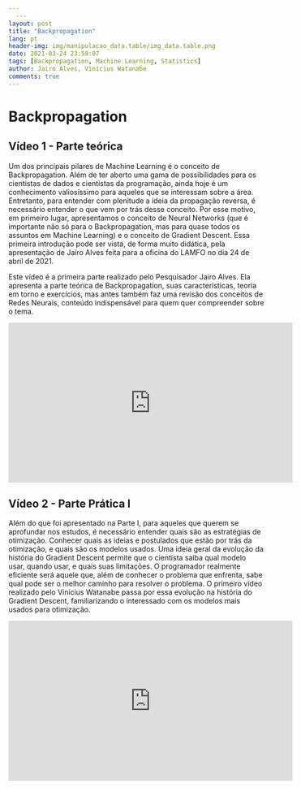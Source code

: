 ```yaml
---
                                                                                                           ---
layout: post
title: "Backpropagation"
lang: pt
header-img: img/manipulacao_data.table/img_data.table.png
date: 2021-03-24 23:59:07
tags: [Backpropagation, Machine Learning, Statistics]
author: Jairo Alves, Vinícius Watanabe
comments: true
---
```

# Backpropagation

## Vídeo 1 - Parte teórica
Um dos principais pilares de Machine Learning é o conceito de Backpropagation. Além de ter aberto uma gama de possibilidades para os cientistas de dados e cientistas da programação, ainda hoje é um conhecimento valiosíssimo para aqueles que se interessam sobre a área. Entretanto, para entender com plenitude a ideia da propagação reversa, é necessário entender o que vem por trás desse conceito. Por esse motivo, em primeiro lugar, apresentamos o conceito de Neural Networks (que é importante não só para o Backpropagation, mas para quase todos os assuntos em Machine Learning) e o conceito de Gradient Descent. Essa primeira introdução pode ser vista, de forma muito didática, pela apresentação de Jairo Alves feita para a oficina do LAMFO no dia 24 de abril de 2021.

Este vídeo é a primeira parte realizado pelo Pesquisador Jairo Alves. Ela apresenta a parte teórica de Backpropagation, suas características, teoria em torno e exercícios, mas antes também faz uma revisão dos conceitos de Redes Neurais, conteúdo indispensável para quem quer compreender sobre o tema.

<iframe width="560" height="315" src="https://www.youtube.com/embed/Oe3NOIjK0zE" title="Parte Teórica" frameborder="0" allow="accelerometer; autoplay; clipboard-write; encrypted-media; gyroscope; picture-in-picture" allowfullscreen></iframe>

## Vídeo 2 - Parte Prática I
Além do que foi apresentado na Parte I, para aqueles que querem se aprofundar nos estudos, é necessário entender quais são as estratégias de otimização. Conhecer quais as ideias e postulados que estão por trás da otimização, e quais são os modelos usados. Uma ideia geral da evolução da história do Gradient Descent permite que o cientista saiba qual modelo usar, quando usar, e quais suas limitações. O programador realmente eficiente será aquele que, além de conhecer o problema que enfrenta, sabe qual pode ser o melhor caminho para resolver o problema. O primeiro vídeo realizado pelo Vinícius Watanabe passa por essa evolução na história do Gradient Descent, familiarizando o interessado com os modelos mais usados para otimização.


<iframe width="560" height="315" src="https://www.youtube.com/embed/Cd4S_EhCSos" title="Parte Prática I" frameborder="0" allow="accelerometer; autoplay; clipboard-write; encrypted-media; gyroscope; picture-in-picture" allowfullscreen></iframe>
